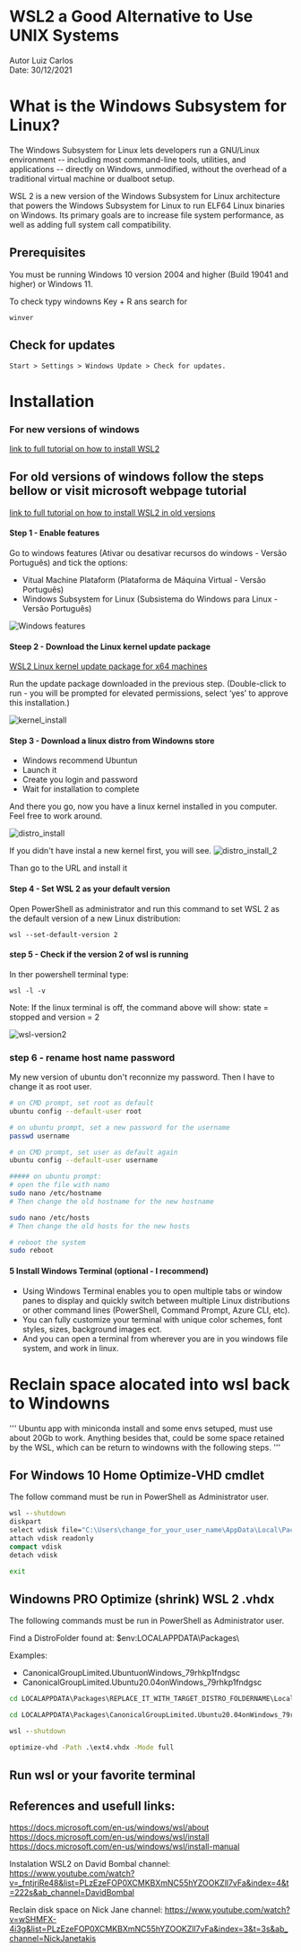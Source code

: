 # WSL2 a Good Alternative to Use UNIX Systems
Autor Luiz Carlos  
Date: 30/12/2021


# What is the Windows Subsystem for Linux?

The Windows Subsystem for Linux lets developers run a GNU/Linux environment -- including most 
command-line tools, utilities, and applications -- directly on Windows, unmodified, without the
overhead of a traditional virtual machine or dualboot setup.

WSL 2 is a new version of the Windows Subsystem for Linux architecture that powers the Windows 
Subsystem for Linux to run ELF64 Linux binaries on Windows. Its primary goals are to increase file
system performance, as well as adding full system call compatibility.

## Prerequisites
You must be running Windows 10 version 2004 and higher (Build 19041 and higher) or Windows 11.

To check typy windowns Key + R ans search for

    winver

## Check for updates

    Start > Settings > Windows Update > Check for updates.


# Installation

### For new versions of windows
[link to full tutorial on how to install WSL2](https://docs.microsoft.com/en-us/windows/wsl/install)


## For old versions of windows follow the steps bellow or visit microsoft webpage tutorial
[link to full tutorial on how to install WSL2 in old versions](https://docs.microsoft.com/en-us/windows/wsl/install-manual)


#### Step 1 - Enable features

Go to windows features (Ativar ou desativar recursos do windows - Versão Português) and tick the options:

* Vitual Machine Plataform (Plataforma de Máquina Virtual - Versão Português)
* Windows Subsystem for Linux (Subsistema do Windows para Linux - Versão Português)

![Windows features](images/windows_features.png)

#### Steep 2 - Download the Linux kernel update package

[WSL2 Linux kernel update package for x64 machines](https://wslstorestorage.blob.core.windows.net/wslblob/wsl_update_x64.msi)

Run the update package downloaded in the previous step. 
(Double-click to run - you will be prompted for elevated permissions, select ‘yes’ to approve this installation.)

![kernel_install](images/kernel_install.png)

#### Step 3 - Download a linux distro from Windowns store

* Windows recommend Ubuntun
* Launch it
* Create you login and password
* Wait for installation to complete

And there you go, now you have a linux kernel installed in you computer. Feel free to work around.

![distro_install](images/distro_install.png)

If you didn't have instal a new kernel first, you will see.
![distro_install_2](images/distro_install_2.png)

Than go to the URL and install it

#### Step 4 - Set WSL 2 as your default version

Open PowerShell as administrator and run this command to set WSL 2 as the default version of a new Linux distribution:

    wsl --set-default-version 2

#### step 5 - Check if the version 2 of wsl is running

In ther powershell terminal type:

    wsl -l -v

Note: If the linux terminal is off, the command above will show:  state = stopped and version = 2  

![wsl-version2](images/wsl-version2.png)


### step 6 - rename host name password


My new version of ubuntu don't reconnize my password.
Then I have to change it as root user.
```bash
# on CMD prompt, set root as default 
ubuntu config --default-user root

# on ubuntu prompt, set a new password for the username
passwd username

# on CMD prompt, set user as default again
ubuntu config --default-user username

##### on ubuntu prompt:
# open the file with namo
sudo nano /etc/hostname
# Then change the old hostname for the new hostname

sudo nano /etc/hosts
# Then change the old hosts for the new hosts

# reboot the system
sudo reboot
```



#### 5 Install Windows Terminal (optional - I recommend)

* Using Windows Terminal enables you to open multiple tabs or window panes to display and quickly switch between 
multiple Linux distributions or other command lines (PowerShell, Command Prompt, Azure CLI, etc). 
* You can fully customize your terminal with unique color schemes, font styles, sizes, background images ect.
* And you can open a terminal from wherever you are in you windows file system, and work in linux.





# Reclain space alocated into wsl back to Windowns


''' Ubuntu app with miniconda install and some envs setuped, must use about 20Gb to work.
    Anything besides that, could be some space retained by the WSL, which can be return to 
    windowns with the following steps. '''



## For Windows 10 Home Optimize-VHD cmdlet

The follow command must be run in PowerShell as Administrator user.
```cmd
wsl --shutdown
diskpart
select vdisk file="C:\Users\change_for_your_user_name\AppData\Local\Packages\CanonicalGroupLimited.Ubuntu20.04onWindows_79rhkp1fndgsc\LocalState\ext4.vhdx"
attach vdisk readonly
compact vdisk
detach vdisk

exit
```


## Windowns PRO Optimize (shrink) WSL 2 .vhdx

The following commands must be run in PowerShell as Administrator user.

Find a DistroFolder found at: $env:LOCALAPPDATA\Packages\

Examples:
* CanonicalGroupLimited.UbuntuonWindows_79rhkp1fndgsc
* CanonicalGroupLimited.Ubuntu20.04onWindows_79rhkp1fndgsc

```cmd
cd LOCALAPPDATA\Packages\REPLACE_IT_WITH_TARGET_DISTRO_FOLDERNAME\LocalState\

cd LOCALAPPDATA\Packages\CanonicalGroupLimited.Ubuntu20.04onWindows_79rhkp1fndgsc\LocalState\

wsl --shutdown

optimize-vhd -Path .\ext4.vhdx -Mode full
```


## Run wsl or your favorite terminal


## References and usefull links:
https://docs.microsoft.com/en-us/windows/wsl/about
https://docs.microsoft.com/en-us/windows/wsl/install
https://docs.microsoft.com/en-us/windows/wsl/install-manual

Instalation WSL2 on David Bombal channel:
https://www.youtube.com/watch?v=_fntjriRe48&list=PLzEzeFOP0XCMKBXmNC55hYZOOKZll7vFa&index=4&t=222s&ab_channel=DavidBombal

Reclain disk space on Nick Jane channel:
https://www.youtube.com/watch?v=wSHMFX-4i3g&list=PLzEzeFOP0XCMKBXmNC55hYZOOKZll7vFa&index=3&t=3s&ab_channel=NickJanetakis